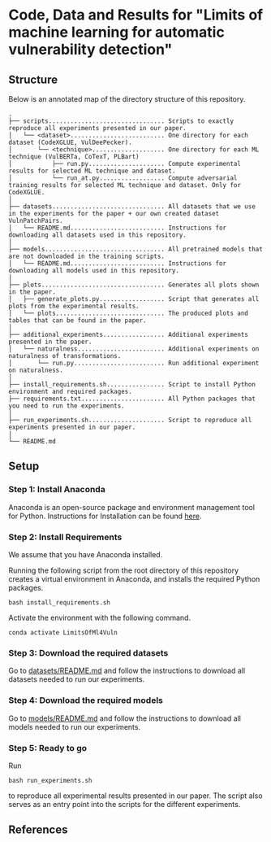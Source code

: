 # Code, Data and Results for "Limits of machine learning for automatic vulnerability detection"

## Structure

Below is an annotated map of the directory structure of this repository.

```
.
├── scripts................................ Scripts to exactly reproduce all experiments presented in our paper.
│   └── <dataset>.......................... One directory for each dataset (CodeXGLUE, VulDeePecker).
│       └── <technique>.................... One directory for each ML technique (VulBERTa, CoTexT, PLBart)
│           ├── run.py..................... Compute experimental results for selected ML technique and dataset.
│           └── run_at.py.................. Compute adversarial training results for selected ML technique and dataset. Only for CodeXGLUE.
│
├── datasets............................... All datasets that we use in the experiments for the paper + our own created dataset VulnPatchPairs.
│   └── README.md.......................... Instructions for downloading all datasets used in this repository.
│
├── models................................. All pretrained models that are not downloaded in the training scripts.
│   └── README.md.......................... Instructions for downloading all models used in this repository.
│
├── plots.................................. Generates all plots shown in the paper.
│   ├── generate_plots.py.................. Script that generates all plots from the experimental results.
│   └── plots.............................. The produced plots and tables that can be found in the paper.
│
├── additional_experiments................. Additional experiments presented in the paper.
│   └── naturalness........................ Additional experiments on naturalness of transformations.
│       └── run.py......................... Run additional experiment on naturalness.
│
├── install_requirements.sh................ Script to install Python environment and required packages.
├── requirements.txt....................... All Python packages that you need to run the experiments.
│
├── run_experiments.sh..................... Script to reproduce all experiments presented in our paper.
│
└── README.md
```

## Setup

### Step 1: Install Anaconda

Anaconda is an open-source package and environment management tool for Python. Instructions for Installation can be found [here](https://www.anaconda.com/products/distribution).

### Step 2: Install Requirements

We assume that you have Anaconda installed.

Running the following script from the root directory of this repository creates a virtual environment in Anaconda, and installs the required Python packages.

```
bash install_requirements.sh
```

Activate the environment with the following command.

```
conda activate LimitsOfMl4Vuln
```

### Step 3: Download the required datasets

Go to [datasets/README.md](https://github.com/niklasrisse/LimitsOfML4Vuln/tree/main/datasets/README.md) and follow the instructions to download all datasets needed to run our experiments.

### Step 4: Download the required models

Go to [models/README.md](https://github.com/niklasrisse/LimitsOfML4Vuln/tree/main/models/README.md) and follow the instructions to download all models needed to run our experiments.

### Step 5: Ready to go

Run

```
bash run_experiments.sh
```

to reproduce all experimental results presented in our paper. The script also serves as an entry point into the scripts for the different experiments.

## References
